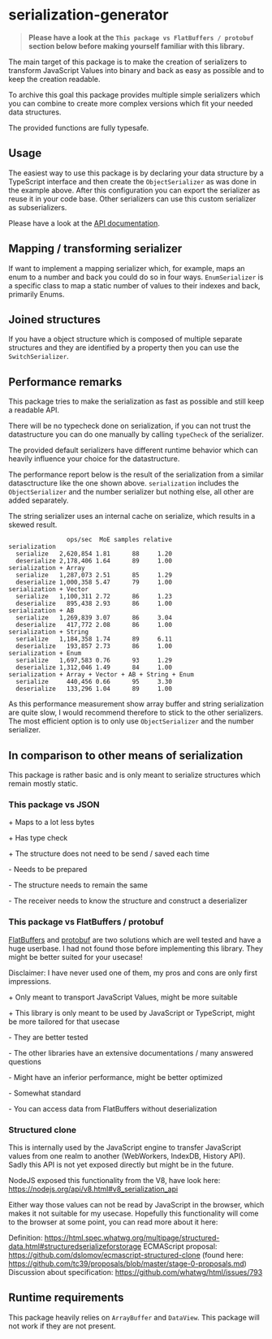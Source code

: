 # serialization-generator

> **Please have a look at the `This package vs FlatBuffers / protobuf` section below before making yourself familiar with this library.**

The main target of this package is to make the creation of serializers to transform JavaScript Values into binary and back
as easy as possible and to keep the creation readable.

To archive this goal this package provides multiple simple serializers which you can combine to create more complex
versions which fit your needed data structures.

<!-- USEFILE: examples/simple-example.ts; str => str.replace('../src', 'serialization-generator') -->

The provided functions are fully typesafe.

## Usage

The easiest way to use this package is by declaring your data structure by a TypeScript interface and then create the
`ObjectSerializer` as was done in the example above. After this configuration you can export the serializer as reuse it
in your code base. Other serializers can use this custom serializer as subserializers.

Please have a look at the [API documentation](https://feirell.github.io/serialization-generator/).

## Mapping / transforming serializer

If want to implement a mapping serializer which, for example, maps an enum to a number and back you could do so in four ways.
`EnumSerializer` is a specific class to map a static number of values to their indexes and back, primarily Enums.

<!-- USEFILE: examples/transform-values.ts; str => str.replace('../src', 'serialization-generator') -->

## Joined structures

If you have a object structure which is composed of multiple separate structures and they are identified by a property
then you can use the `SwitchSerializer`.
 
<!-- USEFILE: examples/switch-serializer.ts; str => str.replace('../src', 'serialization-generator') -->

## Performance remarks

This package tries to make the serialization as fast as possible and still keep a readable API.

There will be no typecheck done on serialization, if you can not trust the datastructure you can do one manually by calling
`typeCheck` of the serializer.

The provided default serializers have different runtime behavior which can heavily influence your choice for the datastructure.

The performance report below is the result of the serialization from a similar datasctructure like the one shown above.
`serialization` includes the `ObjectSerializer` and the number serializer but nothing else,
all other are added separately.

The string serializer uses an internal cache on serialize, which results in a skewed result.

```
                ops/sec  MoE samples relative
serialization
  serialize   2,620,854 1.81      88     1.20
  deserialize 2,178,406 1.64      89     1.00
serialization + Array
  serialize   1,287,073 2.51      85     1.29
  deserialize 1,000,358 5.47      79     1.00
serialization + Vector
  serialize   1,100,311 2.72      86     1.23
  deserialize   895,438 2.93      86     1.00
serialization + AB
  serialize   1,269,839 3.07      86     3.04
  deserialize   417,772 2.08      86     1.00
serialization + String
  serialize   1,184,358 1.74      89     6.11
  deserialize   193,857 2.73      86     1.00
serialization + Enum
  serialize   1,697,583 0.76      93     1.29
  deserialize 1,312,046 1.49      84     1.00
serialization + Array + Vector + AB + String + Enum
  serialize     440,456 0.66      95     3.30
  deserialize   133,296 1.04      89     1.00
```

As this performance measurement show array buffer and string serialization are quite slow, I would recommend therefore
to stick to the other serializers. The most efficient option is to only use `ObjectSerializer` and the number serializer.  

## In comparison to other means of serialization

This package is rather basic and is only meant to serialize structures which remain mostly static.

### This package vs JSON

\+ Maps to a lot less bytes

\+ Has type check

\+ The structure does not need to be send / saved each time


\- Needs to be prepared

\- The structure needs to remain the same

\- The receiver needs to know the structure and construct a deserializer

### This package vs FlatBuffers / protobuf

[FlatBuffers](https://google.github.io/flatbuffers) and [protobuf](https://protobufjs.github.io/protobuf.js/) are two solutions which are well tested and have a huge userbase.
I had not found those before implementing this library. They might be better suited for your usecase!

Disclaimer: I have never used one of them, my pros and cons are only first impressions. 

\+ Only meant to transport JavaScript Values, might be more suitable

\+ This library is only meant to be used by JavaScript or TypeScript, might be more tailored for that usecase



\- They are better tested

\- The other libraries have an extensive documentations / many answered questions

\- Might have an inferior performance, might be better optimized

\- Somewhat standard

\- You can access data from FlatBuffers without deserialization

### Structured clone

This is internally used by the JavaScript engine to transfer JavaScript values from one realm to another (WebWorkers, IndexDB, History API).
Sadly this API is not yet exposed directly but might be in the future.  

NodeJS exposed this functionality from the V8, have look here: https://nodejs.org/api/v8.html#v8_serialization_api

Either way those values can not be read by JavaScript in the browser, which makes it not suitable for my usecase.
Hopefully this functionality will come to the browser at some point, you can read more about it here:

Definition: https://html.spec.whatwg.org/multipage/structured-data.html#structuredserializeforstorage 
ECMAScript proposal: https://github.com/dslomov/ecmascript-structured-clone (found here: https://github.com/tc39/proposals/blob/master/stage-0-proposals.md)
Discussion about specification: https://github.com/whatwg/html/issues/793

## Runtime requirements

This package heavily relies on `ArrayBuffer` and `DataView`. This package will not work if they are not present. 